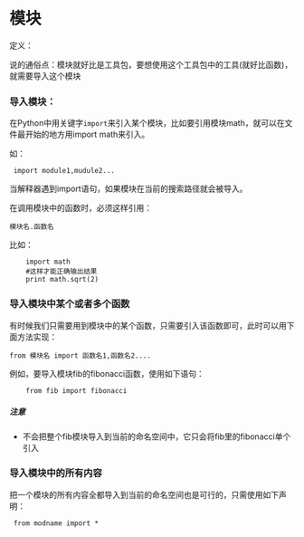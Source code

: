 # 模块

定义：

说的通俗点：模块就好比是工具包，要想使用这个工具包中的工具\(就好比函数\)，就需要导入这个模块

### 导入模块：

在Python中用关键字`import`来引入某个模块，比如要引用模块math，就可以在文件最开始的地方用import math来引入。

如：

```
 import module1,mudule2...
```

当解释器遇到import语句，如果模块在当前的搜索路径就会被导入。

在调用模块中的函数时，必须这样引用：

```
模块名.函数名
```

比如：

```
    import math
    #这样才能正确输出结果
    print math.sqrt(2)
```

### 导入模块中某个或者多个函数

有时候我们只需要用到模块中的某个函数，只需要引入该函数即可，此时可以用下面方法实现：

```
from 模块名 import 函数名1,函数名2....
```

例如，要导入模块fib的fibonacci函数，使用如下语句：

```
    from fib import fibonacci
```

##### 注意

* 不会把整个fib模块导入到当前的命名空间中，它只会将fib里的fibonacci单个引入

### 导入模块中的所有内容

把一个模块的所有内容全都导入到当前的命名空间也是可行的，只需使用如下声明：

```
 from modname import *
```




